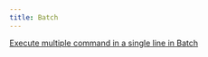 ```yaml
---
title: Batch
---
```


[Execute multiple command in a single line in Batch](execute-multiple-commands-in-single-line)
